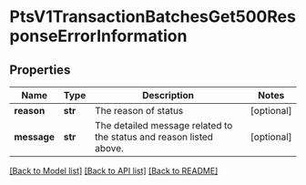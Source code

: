 # PtsV1TransactionBatchesGet500ResponseErrorInformation

## Properties
Name | Type | Description | Notes
------------ | ------------- | ------------- | -------------
**reason** | **str** | The reason of status | [optional] 
**message** | **str** | The detailed message related to the status and reason listed above. | [optional] 

[[Back to Model list]](../README.md#documentation-for-models) [[Back to API list]](../README.md#documentation-for-api-endpoints) [[Back to README]](../README.md)



